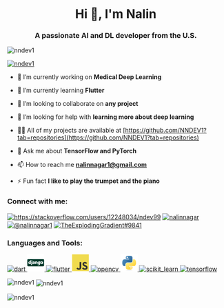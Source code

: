<h1 align="center">Hi 👋, I'm Nalin</h1>
<h3 align="center">A passionate AI and DL developer from the U.S.</h3>

<p align="left"> <img src="https://komarev.com/ghpvc/?username=nndev1&label=Profile%20views&color=0e75b6&style=flat" alt="nndev1" /> </p>

<p align="left"> <a href="https://github.com/ryo-ma/github-profile-trophy"><img src="https://github-profile-trophy.vercel.app/?username=nndev1" alt="nndev1" /></a> </p>

- 🔭 I’m currently working on **Medical Deep Learning**

- 🌱 I’m currently learning **Flutter**

- 👯 I’m looking to collaborate on **any project**

- 🤝 I’m looking for help with **learning more about deep learning**

- 👨‍💻 All of my projects are available at [https://github.com/NNDEV1?tab=repositories](https://github.com/NNDEV1?tab=repositories)

- 💬 Ask me about **TensorFlow and PyTorch**

- 📫 How to reach me **nalinnagar1@gmail.com**

- ⚡ Fun fact **I like to play the trumpet and the piano**

<h3 align="left">Connect with me:</h3>
<p align="left">
<a href="https://stackoverflow.com/users/https://stackoverflow.com/users/12248034/ndev99" target="blank"><img align="center" src="https://cdn.jsdelivr.net/npm/simple-icons@3.0.1/icons/stackoverflow.svg" alt="https://stackoverflow.com/users/12248034/ndev99" height="30" width="40" /></a>
<a href="https://kaggle.com/nalinnagar" target="blank"><img align="center" src="https://cdn.jsdelivr.net/npm/simple-icons@3.0.1/icons/kaggle.svg" alt="nalinnagar" height="30" width="40" /></a>
<a href="https://medium.com/@nalinnagar1" target="blank"><img align="center" src="https://cdn.jsdelivr.net/npm/simple-icons@3.0.1/icons/medium.svg" alt="@nalinnagar1" height="30" width="40" /></a>
<a href="https://discord.gg/TheExplodingGradient#9841" target="blank"><img align="center" src="https://cdn.jsdelivr.net/npm/simple-icons@3.0.1/icons/discord.svg" alt="TheExplodingGradient#9841" height="30" width="40" /></a>
</p>

<h3 align="left">Languages and Tools:</h3>
<p align="left"> <a href="https://dart.dev" target="_blank"> <img src="https://www.vectorlogo.zone/logos/dartlang/dartlang-icon.svg" alt="dart" width="40" height="40"/> </a> <a href="https://www.djangoproject.com/" target="_blank"> <img src="https://raw.githubusercontent.com/devicons/devicon/master/icons/django/django-original.svg" alt="django" width="40" height="40"/> </a> <a href="https://flutter.dev" target="_blank"> <img src="https://www.vectorlogo.zone/logos/flutterio/flutterio-icon.svg" alt="flutter" width="40" height="40"/> </a> <a href="https://developer.mozilla.org/en-US/docs/Web/JavaScript" target="_blank"> <img src="https://raw.githubusercontent.com/devicons/devicon/master/icons/javascript/javascript-original.svg" alt="javascript" width="40" height="40"/> </a> <a href="https://opencv.org/" target="_blank"> <img src="https://www.vectorlogo.zone/logos/opencv/opencv-icon.svg" alt="opencv" width="40" height="40"/> </a> <a href="https://www.python.org" target="_blank"> <img src="https://raw.githubusercontent.com/devicons/devicon/master/icons/python/python-original.svg" alt="python" width="40" height="40"/> </a> <a href="https://scikit-learn.org/" target="_blank"> <img src="https://upload.wikimedia.org/wikipedia/commons/0/05/Scikit_learn_logo_small.svg" alt="scikit_learn" width="40" height="40"/> </a> <a href="https://www.tensorflow.org" target="_blank"> <img src="https://www.vectorlogo.zone/logos/tensorflow/tensorflow-icon.svg" alt="tensorflow" width="40" height="40"/> </a> </p>

<p><img align="left" src="https://github-readme-stats.vercel.app/api/top-langs?username=nndev1&show_icons=true&locale=en&layout=compact" alt="nndev1" /></p>

<p>&nbsp;<img align="center" src="https://github-readme-stats.vercel.app/api?username=nndev1&show_icons=true&locale=en" alt="nndev1" /></p>

<p><img align="center" src="https://github-readme-streak-stats.herokuapp.com/?user=nndev1&" alt="nndev1" /></p>
